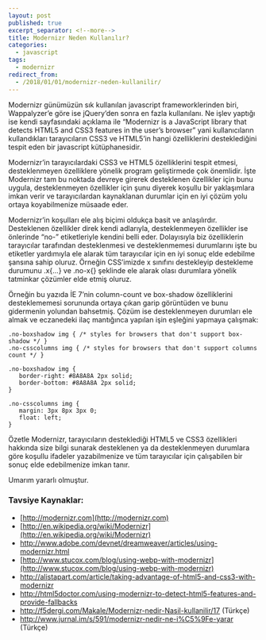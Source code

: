 ```yaml
---
layout: post
published: true
excerpt_separator: <!--more-->
title: Modernizr Neden Kullanılır?
categories:
  - javascript
tags:
  - modernizr
redirect_from:
  - /2018/01/01/modernizr-neden-kullanilir/    
---
```

Modernizr günümüzün sık kullanılan javascript frameworklerinden biri, Wappalyzer’e göre ise jQuery’den sonra en fazla kullanılanı. Ne işlev yaptığı ise kendi sayfasındaki açıklama ile “Modernizr is a JavaScript library that detects HTML5 and CSS3 features in the user’s browser”  yani kullanıcıların kullandıkları tarayıcıların CSS3 ve HTML5’in hangi özelliklerini desteklediğini tespit eden bir javascript kütüphanesidir.

<!--more-->

Modernizr’in tarayıcılardaki CSS3 ve HTML5 özelliklerini tespit etmesi, desteklenmeyen özelliklere yönelik program geliştirmede çok önemlidir. İşte Modernizr tam bu noktada devreye girerek desteklenen özellikler için bunu uygula, desteklenmeyen özellikler için şunu diyerek koşullu bir yaklaşımlara imkan verir ve tarayıcılardan kaynaklanan durumlar için en iyi çözüm yolu ortaya koyabilmenize müsaade eder.

Modernizr’in koşulları ele alış biçimi oldukça basit ve anlaşılırdır. Desteklenen özellikler direk kendi adlarıyla, desteklenmeyen özellikler ise önlerinde “no-” etiketleriyle kendini belli eder. Dolayısıyla biz özelliklerin tarayıcılar tarafından desteklenmesi ve desteklenmemesi durumlarını işte bu etiketler yardımıyla ele alarak tüm tarayıcılar için en iyi sonuç elde edebilme şansına sahip oluruz. Örneğin CSS’imizde x sınıfını destekleyip destekleme durumunu .x{…} ve .no-x{} şeklinde ele alarak olası durumlara yönelik tatminkar çözümler elde etmiş oluruz.

Örneğin bu yazıda İE 7’nin column-count ve box-shadow özelliklerini desteklememesi sorununda ortaya çıkan garip görüntüden ve bunu gidermenin yolundan bahsetmiş. Çözüm ise desteklenmeyen durumları ele almak ve eczanedeki ilaç mantığınca yapılan işin eşleğini yapmaya çalışmak:

```
.no-boxshadow img { /* styles for browsers that don't support box-shadow */ }
.no-csscolumns img { /* styles for browsers that don't support columns count */ }
```
```
.no-boxshadow img {
   border-right: #8A8A8A 2px solid;
   border-bottom: #8A8A8A 2px solid;   
}
```
```
.no-csscolumns img {
   margin: 3px 8px 3px 0;
   float: left;
}
```
Özetle Modernizr, tarayıcıların desteklediği HTML5 ve CSS3 özellikleri hakkında size bilgi sunarak desteklenen ya da desteklenmeyen durumlara göre koşullu ifadeler yazabilmenize ve tüm tarayıcılar için çalışabilen bir sonuç elde edebilmenize imkan tanır.

Umarım yararlı olmuştur.

### Tavsiye Kaynaklar:
- [http://modernizr.com](http://modernizr.com)
- [http://en.wikipedia.org/wiki/Modernizr](http://en.wikipedia.org/wiki/Modernizr)
- http://www.adobe.com/devnet/dreamweaver/articles/using-modernizr.html
- [http://www.stucox.com/blog/using-webp-with-modernizr](http://www.stucox.com/blog/using-webp-with-modernizr)
- http://alistapart.com/article/taking-advantage-of-html5-and-css3-with-modernizr
- http://html5doctor.com/using-modernizr-to-detect-html5-features-and-provide-fallbacks
- http://f5dergi.com/Makale/Modernizr-nedir-Nasil-kullanilir/17 (Türkçe)
- http://www.jurnal.im/s/591/modernizr-nedir-ne-i%C5%9Fe-yarar (Türkçe)

